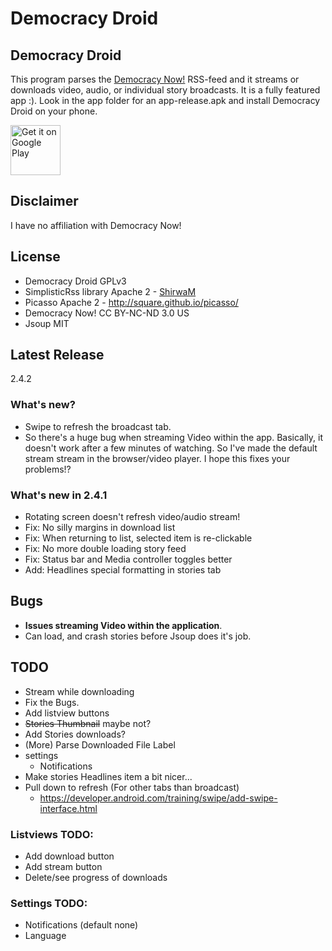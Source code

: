 Democracy Droid
===============

## Democracy Droid
This program parses the [Democracy Now!](http://democracynow.org) RSS-feed and it streams or downloads video, audio, or individual story broadcasts. It is a fully featured app :). Look in the app folder for an app-release.apk and install Democracy Droid on your phone.

[<img src="https://play.google.com/intl/en_us/badges/images/generic/en_badge_web_generic.png"
      alt="Get it on Google Play"
      height="80">](https://play.google.com/store/apps/details?id=com.workingagenda.democracydroid)
      
## Disclaimer
I have no affiliation with Democracy Now!

## License
- Democracy Droid GPLv3
- SimplisticRss library Apache 2 - [ShirwaM](https://github.com/ShirwaM/Simplistic-RSS)
- Picasso Apache 2 - http://square.github.io/picasso/
- Democracy Now! CC BY-NC-ND 3.0 US
- Jsoup MIT

## Latest Release
2.4.2

### What's new?
- Swipe to refresh the broadcast tab.
- So there's a huge bug when streaming Video within the app. 
Basically, it doesn't work after a few minutes of watching. 
So I've made the default stream stream in the browser/video player. I hope
this fixes your problems!?


### What's new in 2.4.1
- Rotating screen doesn't refresh video/audio stream!
- Fix: No silly margins in download list
- Fix: When returning to list, selected item is re-clickable
- Fix: No more double loading story feed
- Fix: Status bar and Media controller toggles better
- Add: Headlines special formatting in stories tab

## Bugs
- **Issues streaming Video within the application**.
- Can load, and crash stories before Jsoup does it's job.

## TODO
- Stream while downloading
- Fix the Bugs.
- Add listview buttons
- ~~Stories Thumbnail~~ maybe not?
- Add Stories downloads?
- (More) Parse Downloaded File Label
- settings
   - Notifications
- Make stories Headlines item a bit nicer...
- Pull down to refresh (For other tabs than broadcast)
	- https://developer.android.com/training/swipe/add-swipe-interface.html

### Listviews TODO:
- Add download button
- Add stream button
- Delete/see progress of downloads

### Settings TODO:
- Notifications (default none)
- Language
